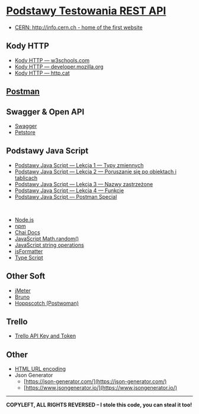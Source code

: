 # [Podstawy Testowania REST API](https://kadote870.github.io/podstawytestowaniarestapi/)

* [CERN: http://info.cern.ch - home of the first website](https://info.cern.ch/)

## Kody HTTP
* [Kody HTTP — w3schools.com](https://www.w3schools.com/tags/ref_httpmessages.asp)
* [Kody HTTP — developer.mozilla.org](https://developer.mozilla.org/en-US/docs/Web/HTTP/Status)
* [Kody HTTP — http.cat](https://http.cat/)

## [Postman](content/postman/postman.md)

## Swagger & Open API
* [Swagger](https://swagger.io/docs/)
* [Petstore](https://petstore.swagger.io/)

## Podstawy Java Script
* [Podstawy Java Script — Lekcja 1 — Typy zmiennych](content/java-script/lesson1.md)
* [Podstawy Java Script — Lekcja 2 — Poruszanie się po obiektach i tablicach](content/java-script/lesson2.md)
* [Podstawy Java Script — Lekcja 3 — Nazwy zastrzeżone](content/java-script/lesson3.md)
* [Podstawy Java Script — Lekcja 4 — Funkcje](content/java-script/lesson4.md)
* [Podstawy Java Script — Postman Special](content/postman/js-in-postman.md)

<br>

* [Node.js](https://nodejs.org/en)
* [npm](https://www.npmjs.com/)
* [Chai Docs](https://www.chaijs.com/)
* [JavaScript Math.random()](https://www.w3schools.com/js/js_random.asp)
* [JavaScript string operations](https://www.w3schools.com/jsref/jsref_length_string.asp)
* [jsFormatter](https://beautifier.io/)
* [Type Script](https://www.typescriptlang.org/)

## Other Soft
* [jMeter](https://jmeter.apache.org/)
* [Bruno](https://www.usebruno.com/)
* [Hoppscotch (Postwoman)](https://hoppscotch.io/)

## Trello
* [Trello API Key and Token](content/trello/generate-key-token.md)

## Other 
* [HTML URL encoding](https://www.w3schools.com/html/html_urlencode.asp)
* Json Generator
  * [https://json-generator.com/](https://json-generator.com/)
  * [https://www.jsongenerator.io/](https://www.jsongenerator.io/)

---
**COPYLEFT, ALL RIGHTS REVERSED – I stole this code, you can steal it too!**